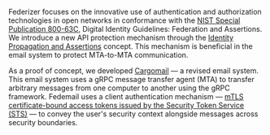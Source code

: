 Federizer focuses on the innovative use of authentication and authorization technologies in open networks in conformance with the [NIST Special Publication 800-63C](https://pages.nist.gov/800-63-3/sp800-63c.html), Digital Identity Guidelines: Federation and Assertions. We introduce a new API protection mechanism through the [Identity Propagation and Assertions](https://github.com/federizer/identity-propagation-and-assertions) concept. This mechanism is beneficial in the email system to protect MTA-to-MTA communication.

As a proof of concept, we developed [Cargomail](https://github.com/federizer/cargomail) — a revised email system. This email system uses a gRPC message transfer agent (MTA) to transfer arbitrary messages from one computer to another using the gRPC framework. Fedemail uses a client authentication mechanism — [mTLS certificate-bound access tokens issued by the Security Token Service (STS)](https://github.com/federizer/fedemail-concept) — to convey the user's security context alongside messages across security boundaries.
